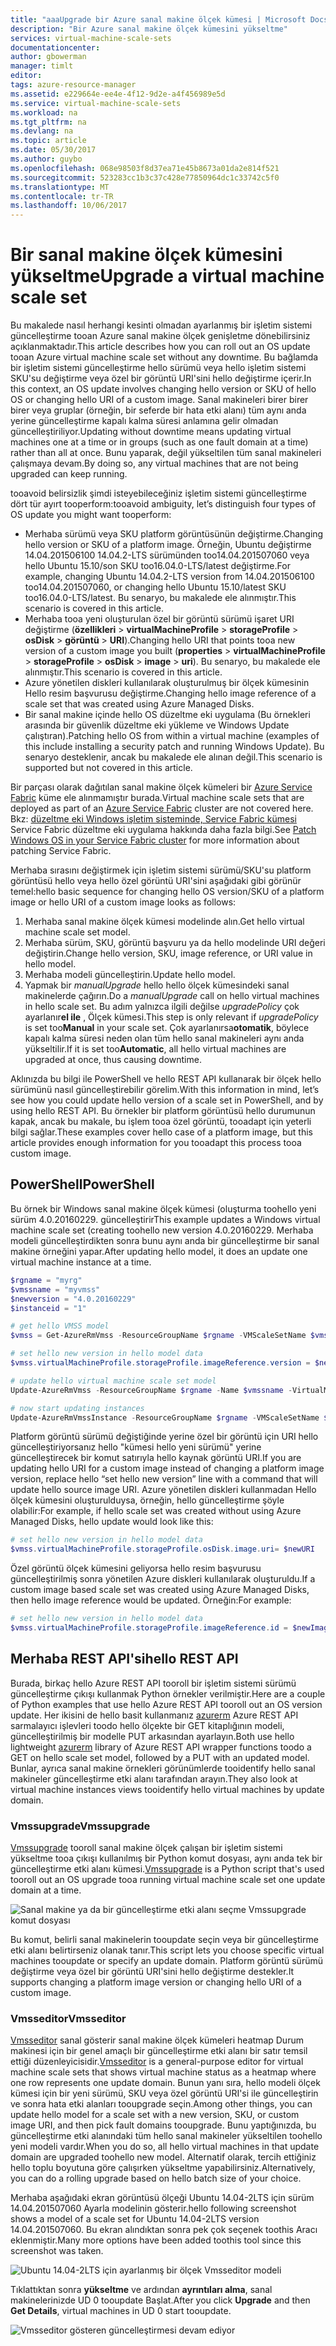 ```yaml
---
title: "aaaUpgrade bir Azure sanal makine ölçek kümesi | Microsoft Docs"
description: "Bir Azure sanal makine ölçek kümesini yükseltme"
services: virtual-machine-scale-sets
documentationcenter: 
author: gbowerman
manager: timlt
editor: 
tags: azure-resource-manager
ms.assetid: e229664e-ee4e-4f12-9d2e-a4f456989e5d
ms.service: virtual-machine-scale-sets
ms.workload: na
ms.tgt_pltfrm: na
ms.devlang: na
ms.topic: article
ms.date: 05/30/2017
ms.author: guybo
ms.openlocfilehash: 068e98503f8d37ea71e45b8673a01da2e814f521
ms.sourcegitcommit: 523283cc1b3c37c428e77850964dc1c33742c5f0
ms.translationtype: MT
ms.contentlocale: tr-TR
ms.lasthandoff: 10/06/2017
---
```

# <a name="upgrade-a-virtual-machine-scale-set"></a><span data-ttu-id="b0463-103">Bir sanal makine ölçek kümesini yükseltme</span><span class="sxs-lookup"><span data-stu-id="b0463-103">Upgrade a virtual machine scale set</span></span>
<span data-ttu-id="b0463-104">Bu makalede nasıl herhangi kesinti olmadan ayarlanmış bir işletim sistemi güncelleştirme tooan Azure sanal makine ölçek genişletme dönebilirsiniz açıklanmaktadır.</span><span class="sxs-lookup"><span data-stu-id="b0463-104">This article describes how you can roll out an OS update tooan Azure virtual machine scale set without any downtime.</span></span> <span data-ttu-id="b0463-105">Bu bağlamda bir işletim sistemi güncelleştirme hello sürümü veya hello işletim sistemi SKU'su değiştirme veya özel bir görüntü URI'sini hello değiştirme içerir.</span><span class="sxs-lookup"><span data-stu-id="b0463-105">In this context, an OS update involves changing hello version or SKU of hello OS or changing hello URI of a custom image.</span></span> <span data-ttu-id="b0463-106">Sanal makineleri birer birer birer veya gruplar (örneğin, bir seferde bir hata etki alanı) tüm aynı anda yerine güncelleştirme kapalı kalma süresi anlamına gelir olmadan güncelleştiriliyor.</span><span class="sxs-lookup"><span data-stu-id="b0463-106">Updating without downtime means updating virtual machines one at a time or in groups (such as one fault domain at a time) rather than all at once.</span></span> <span data-ttu-id="b0463-107">Bunu yaparak, değil yükseltilen tüm sanal makineleri çalışmaya devam.</span><span class="sxs-lookup"><span data-stu-id="b0463-107">By doing so, any virtual machines that are not being upgraded can keep running.</span></span>

<span data-ttu-id="b0463-108">tooavoid belirsizlik şimdi isteyebileceğiniz işletim sistemi güncelleştirme dört tür ayırt tooperform:</span><span class="sxs-lookup"><span data-stu-id="b0463-108">tooavoid ambiguity, let’s distinguish four types of OS update you might want tooperform:</span></span>

* <span data-ttu-id="b0463-109">Merhaba sürümü veya SKU platform görüntüsünün değiştirme.</span><span class="sxs-lookup"><span data-stu-id="b0463-109">Changing hello version or SKU of a platform image.</span></span> <span data-ttu-id="b0463-110">Örneğin, Ubuntu değiştirme 14.04.201506100 14.04.2-LTS sürümünden too14.04.201507060 veya hello Ubuntu 15.10/son SKU too16.04.0-LTS/latest değiştirme.</span><span class="sxs-lookup"><span data-stu-id="b0463-110">For example, changing Ubuntu 14.04.2-LTS version from 14.04.201506100 too14.04.201507060, or changing hello Ubuntu 15.10/latest SKU too16.04.0-LTS/latest.</span></span> <span data-ttu-id="b0463-111">Bu senaryo, bu makalede ele alınmıştır.</span><span class="sxs-lookup"><span data-stu-id="b0463-111">This scenario is covered in this article.</span></span>
* <span data-ttu-id="b0463-112">Merhaba tooa yeni oluşturulan özel bir görüntü sürümü işaret URI değiştirme (**özellikleri** > **virtualMachineProfile** > **storageProfile**  >  **osDisk** > **görüntü** > **URI**).</span><span class="sxs-lookup"><span data-stu-id="b0463-112">Changing hello URI that points tooa new version of a custom image you built (**properties** > **virtualMachineProfile** > **storageProfile** > **osDisk** > **image** > **uri**).</span></span> <span data-ttu-id="b0463-113">Bu senaryo, bu makalede ele alınmıştır.</span><span class="sxs-lookup"><span data-stu-id="b0463-113">This scenario is covered in this article.</span></span>
* <span data-ttu-id="b0463-114">Azure yönetilen diskleri kullanılarak oluşturulmuş bir ölçek kümesinin Hello resim başvurusu değiştirme.</span><span class="sxs-lookup"><span data-stu-id="b0463-114">Changing hello image reference of a scale set that was created using Azure Managed Disks.</span></span>
* <span data-ttu-id="b0463-115">Bir sanal makine içinde hello OS düzeltme eki uygulama (Bu örnekleri arasında bir güvenlik düzeltme eki yükleme ve Windows Update çalıştıran).</span><span class="sxs-lookup"><span data-stu-id="b0463-115">Patching hello OS from within a virtual machine (examples of this include installing a security patch and running Windows Update).</span></span> <span data-ttu-id="b0463-116">Bu senaryo desteklenir, ancak bu makalede ele alınan değil.</span><span class="sxs-lookup"><span data-stu-id="b0463-116">This scenario is supported but not covered in this article.</span></span>

<span data-ttu-id="b0463-117">Bir parçası olarak dağıtılan sanal makine ölçek kümeleri bir [Azure Service Fabric](https://azure.microsoft.com/services/service-fabric/) küme ele alınmamıştır burada.</span><span class="sxs-lookup"><span data-stu-id="b0463-117">Virtual machine scale sets that are deployed as part of an [Azure Service Fabric](https://azure.microsoft.com/services/service-fabric/) cluster are not covered here.</span></span> <span data-ttu-id="b0463-118">Bkz: [düzeltme eki Windows işletim sisteminde, Service Fabric kümesi](https://docs.microsoft.com/en-us/azure/service-fabric/service-fabric-patch-orchestration-application) Service Fabric düzeltme eki uygulama hakkında daha fazla bilgi.</span><span class="sxs-lookup"><span data-stu-id="b0463-118">See [Patch Windows OS in your Service Fabric cluster](https://docs.microsoft.com/en-us/azure/service-fabric/service-fabric-patch-orchestration-application) for more information about patching Service Fabric.</span></span>

<span data-ttu-id="b0463-119">Merhaba sırasını değiştirmek için işletim sistemi sürümü/SKU'su platform görüntüsü hello veya hello özel görüntü URI'sini aşağıdaki gibi görünür temel:</span><span class="sxs-lookup"><span data-stu-id="b0463-119">hello basic sequence for changing hello OS version/SKU of a platform image or hello URI of a custom image looks as follows:</span></span>

1. <span data-ttu-id="b0463-120">Merhaba sanal makine ölçek kümesi modelinde alın.</span><span class="sxs-lookup"><span data-stu-id="b0463-120">Get hello virtual machine scale set model.</span></span>
2. <span data-ttu-id="b0463-121">Merhaba sürüm, SKU, görüntü başvuru ya da hello modelinde URI değeri değiştirin.</span><span class="sxs-lookup"><span data-stu-id="b0463-121">Change hello version, SKU, image reference, or URI value in hello model.</span></span>
3. <span data-ttu-id="b0463-122">Merhaba modeli güncelleştirin.</span><span class="sxs-lookup"><span data-stu-id="b0463-122">Update hello model.</span></span>
4. <span data-ttu-id="b0463-123">Yapmak bir *manualUpgrade* hello hello ölçek kümesindeki sanal makinelerde çağırın.</span><span class="sxs-lookup"><span data-stu-id="b0463-123">Do a *manualUpgrade* call on hello virtual machines in hello scale set.</span></span> <span data-ttu-id="b0463-124">Bu adım yalnızca ilgili değilse *upgradePolicy* çok ayarlanır**el ile** , Ölçek kümesi.</span><span class="sxs-lookup"><span data-stu-id="b0463-124">This step is only relevant if *upgradePolicy* is set too**Manual** in your scale set.</span></span> <span data-ttu-id="b0463-125">Çok ayarlanırsa**otomatik**, böylece kapalı kalma süresi neden olan tüm hello sanal makineleri aynı anda yükseltilir.</span><span class="sxs-lookup"><span data-stu-id="b0463-125">If it is set too**Automatic**, all hello virtual machines are upgraded at once, thus causing downtime.</span></span>

<span data-ttu-id="b0463-126">Aklınızda bu bilgi ile PowerShell ve hello REST API kullanarak bir ölçek hello sürümünü nasıl güncelleştirebilir görelim.</span><span class="sxs-lookup"><span data-stu-id="b0463-126">With this information in mind, let’s see how you could update hello version of a scale set in PowerShell, and by using hello REST API.</span></span> <span data-ttu-id="b0463-127">Bu örnekler bir platform görüntüsü hello durumunun kapak, ancak bu makale, bu işlem tooa özel görüntü, tooadapt için yeterli bilgi sağlar.</span><span class="sxs-lookup"><span data-stu-id="b0463-127">These examples cover hello case of a platform image, but this article provides enough information for you tooadapt this process tooa custom image.</span></span>

## <a name="powershell"></a><span data-ttu-id="b0463-128">PowerShell</span><span class="sxs-lookup"><span data-stu-id="b0463-128">PowerShell</span></span>
<span data-ttu-id="b0463-129">Bu örnek bir Windows sanal makine ölçek kümesi (oluşturma toohello yeni sürüm 4.0.20160229. güncelleştirir</span><span class="sxs-lookup"><span data-stu-id="b0463-129">This example updates a Windows virtual machine scale set (creating toohello new version 4.0.20160229.</span></span> <span data-ttu-id="b0463-130">Merhaba modeli güncelleştirdikten sonra bunu aynı anda bir güncelleştirme bir sanal makine örneğini yapar.</span><span class="sxs-lookup"><span data-stu-id="b0463-130">After updating hello model, it does an update one virtual machine instance at a time.</span></span>

```powershell
$rgname = "myrg"
$vmssname = "myvmss"
$newversion = "4.0.20160229"
$instanceid = "1"

# get hello VMSS model
$vmss = Get-AzureRmVmss -ResourceGroupName $rgname -VMScaleSetName $vmssname

# set hello new version in hello model data
$vmss.virtualMachineProfile.storageProfile.imageReference.version = $newversion

# update hello virtual machine scale set model
Update-AzureRmVmss -ResourceGroupName $rgname -Name $vmssname -VirtualMachineScaleSet $vmss

# now start updating instances
Update-AzureRmVmssInstance -ResourceGroupName $rgname -VMScaleSetName $vmssname -InstanceId $instanceId
```

<span data-ttu-id="b0463-131">Platform görüntü sürümü değiştiğinde yerine özel bir görüntü için URI hello güncelleştiriyorsanız hello "kümesi hello yeni sürümü" yerine güncelleştirecek bir komut satırıyla hello kaynak görüntü URI.</span><span class="sxs-lookup"><span data-stu-id="b0463-131">If you are updating hello URI for a custom image instead of changing a platform image version, replace hello “set hello new version” line with a command that will update hello source image URI.</span></span> <span data-ttu-id="b0463-132">Azure yönetilen diskleri kullanmadan Hello ölçek kümesini oluşturulduysa, örneğin, hello güncelleştirme şöyle olabilir:</span><span class="sxs-lookup"><span data-stu-id="b0463-132">For example, if hello scale set was created without using Azure Managed Disks, hello update would look like this:</span></span>

```powershell
# set hello new version in hello model data
$vmss.virtualMachineProfile.storageProfile.osDisk.image.uri= $newURI
```

<span data-ttu-id="b0463-133">Özel görüntü ölçek kümesini geliyorsa hello resim başvurusu güncelleştirilmiş sonra yönetilen Azure diskleri kullanılarak oluşturuldu.</span><span class="sxs-lookup"><span data-stu-id="b0463-133">If a custom image based scale set was created using Azure Managed Disks, then hello image reference would be updated.</span></span> <span data-ttu-id="b0463-134">Örneğin:</span><span class="sxs-lookup"><span data-stu-id="b0463-134">For example:</span></span>

```powershell
# set hello new version in hello model data
$vmss.virtualMachineProfile.storageProfile.imageReference.id = $newImageReference
```

## <a name="hello-rest-api"></a><span data-ttu-id="b0463-135">Merhaba REST API'si</span><span class="sxs-lookup"><span data-stu-id="b0463-135">hello REST API</span></span>
<span data-ttu-id="b0463-136">Burada, birkaç hello Azure REST API tooroll bir işletim sistemi sürümü güncelleştirme çıkışı kullanmak Python örnekler verilmiştir.</span><span class="sxs-lookup"><span data-stu-id="b0463-136">Here are a couple of Python examples that use hello Azure REST API tooroll out an OS version update.</span></span> <span data-ttu-id="b0463-137">Her ikisini de hello basit kullanmanız [azurerm](https://pypi.python.org/pypi/azurerm) Azure REST API sarmalayıcı işlevleri toodo hello ölçekte bir GET kitaplığının modeli, güncelleştirilmiş bir modelle PUT arkasından ayarlayın.</span><span class="sxs-lookup"><span data-stu-id="b0463-137">Both use hello lightweight [azurerm](https://pypi.python.org/pypi/azurerm) library of Azure REST API wrapper functions toodo a GET on hello scale set model, followed by a PUT with an updated model.</span></span> <span data-ttu-id="b0463-138">Bunlar, ayrıca sanal makine örnekleri görünümlerde tooidentify hello sanal makineler güncelleştirme etki alanı tarafından arayın.</span><span class="sxs-lookup"><span data-stu-id="b0463-138">They also look at virtual machine instances views tooidentify hello virtual machines by update domain.</span></span>

### <a name="vmssupgrade"></a><span data-ttu-id="b0463-139">Vmssupgrade</span><span class="sxs-lookup"><span data-stu-id="b0463-139">Vmssupgrade</span></span>
 <span data-ttu-id="b0463-140">[Vmssupgrade](https://github.com/gbowerman/vmsstools) tooroll sanal makine ölçek çalışan bir işletim sistemi yükseltme tooa çıkışı kullanılmış bir Python komut dosyası, aynı anda tek bir güncelleştirme etki alanı kümesi.</span><span class="sxs-lookup"><span data-stu-id="b0463-140">[Vmssupgrade](https://github.com/gbowerman/vmsstools) is a Python script that's used tooroll out an OS upgrade tooa running virtual machine scale set one update domain at a time.</span></span>

![Sanal makine ya da bir güncelleştirme etki alanı seçme Vmssupgrade komut dosyası](./media/virtual-machine-scale-sets-upgrade-scale-set/vmssupgrade-screenshot.png)

<span data-ttu-id="b0463-142">Bu komut, belirli sanal makinelerin tooupdate seçin veya bir güncelleştirme etki alanı belirtirseniz olanak tanır.</span><span class="sxs-lookup"><span data-stu-id="b0463-142">This script lets you choose specific virtual machines tooupdate or specify an update domain.</span></span> <span data-ttu-id="b0463-143">Platform görüntü sürümü değiştirme veya özel bir görüntü URI'sini hello değiştirme destekler.</span><span class="sxs-lookup"><span data-stu-id="b0463-143">It supports changing a platform image version or changing hello URI of a custom image.</span></span>

### <a name="vmsseditor"></a><span data-ttu-id="b0463-144">Vmsseditor</span><span class="sxs-lookup"><span data-stu-id="b0463-144">Vmsseditor</span></span>
<span data-ttu-id="b0463-145">[Vmsseditor](https://github.com/gbowerman/vmssdashboard) sanal gösterir sanal makine ölçek kümeleri heatmap Durum makinesi için bir genel amaçlı bir güncelleştirme etki alanı bir satır temsil ettiği düzenleyicisidir.</span><span class="sxs-lookup"><span data-stu-id="b0463-145">[Vmsseditor](https://github.com/gbowerman/vmssdashboard) is a general-purpose editor for virtual machine scale sets that shows virtual machine status as a heatmap where one row represents one update domain.</span></span> <span data-ttu-id="b0463-146">Bunun yanı sıra, hello modeli ölçek kümesi için bir yeni sürümü, SKU veya özel görüntü URI'si ile güncelleştirin ve sonra hata etki alanları tooupgrade seçin.</span><span class="sxs-lookup"><span data-stu-id="b0463-146">Among other things, you can update hello model for a scale set with a new version, SKU, or custom image URI, and then pick fault domains tooupgrade.</span></span> <span data-ttu-id="b0463-147">Bunu yaptığınızda, bu güncelleştirme etki alanındaki tüm hello sanal makineler yükseltilen toohello yeni modeli vardır.</span><span class="sxs-lookup"><span data-stu-id="b0463-147">When you do so, all hello virtual machines in that update domain are upgraded toohello new model.</span></span> <span data-ttu-id="b0463-148">Alternatif olarak, tercih ettiğiniz hello toplu boyutuna göre çalışırken yükseltme yapabilirsiniz.</span><span class="sxs-lookup"><span data-stu-id="b0463-148">Alternatively, you can do a rolling upgrade based on hello batch size of your choice.</span></span>  

<span data-ttu-id="b0463-149">Merhaba aşağıdaki ekran görüntüsü ölçeği Ubuntu 14.04-2LTS için sürüm 14.04.201507060 Ayarla modelinin gösterir.</span><span class="sxs-lookup"><span data-stu-id="b0463-149">hello following screenshot shows a model of a scale set for Ubuntu 14.04-2LTS version 14.04.201507060.</span></span> <span data-ttu-id="b0463-150">Bu ekran alındıktan sonra pek çok seçenek toothis Aracı eklenmiştir.</span><span class="sxs-lookup"><span data-stu-id="b0463-150">Many more options have been added toothis tool since this screenshot was taken.</span></span>

![Ubuntu 14.04-2LTS için ayarlanmış bir ölçek Vmsseditor modeli](./media/virtual-machine-scale-sets-upgrade-scale-set/vmssEditor1.png)

<span data-ttu-id="b0463-152">Tıklattıktan sonra **yükseltme** ve ardından **ayrıntıları alma**, sanal makinelerinizde UD 0 tooupdate Başlat.</span><span class="sxs-lookup"><span data-stu-id="b0463-152">After you click **Upgrade** and then **Get Details**, virtual machines in UD 0 start tooupdate.</span></span>

![Vmsseditor gösteren güncelleştirmesi devam ediyor](./media/virtual-machine-scale-sets-upgrade-scale-set/vmssEditor2.png)

